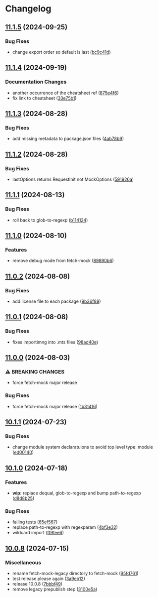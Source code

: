 # Changelog

## [11.1.5](https://github.com/wheresrhys/fetch-mock/compare/fetch-mock-v11.1.4...fetch-mock-v11.1.5) (2024-09-25)


### Bug Fixes

* change export order so default is last ([bc9c41d](https://github.com/wheresrhys/fetch-mock/commit/bc9c41d04609c40e609e672254df5ff1ddf0cad9))

## [11.1.4](https://github.com/wheresrhys/fetch-mock/compare/fetch-mock-v11.1.3...fetch-mock-v11.1.4) (2024-09-19)


### Documentation Changes

* another occurrence of the cheatsheet ref ([875e4f6](https://github.com/wheresrhys/fetch-mock/commit/875e4f6bd7b50229b6f83e14075c1a3fcd6210a4))
* fix link to cheatsheet ([33e75b1](https://github.com/wheresrhys/fetch-mock/commit/33e75b1cd2391c9d4c1c9770c3be4fb771f7f726))

## [11.1.3](https://github.com/wheresrhys/fetch-mock/compare/fetch-mock-v11.1.2...fetch-mock-v11.1.3) (2024-08-28)


### Bug Fixes

* add missing metadata to package.json files ([4ab78b9](https://github.com/wheresrhys/fetch-mock/commit/4ab78b9429a376230da2ce57bd320031c53f06ef))

## [11.1.2](https://github.com/wheresrhys/fetch-mock/compare/fetch-mock-v11.1.1...fetch-mock-v11.1.2) (2024-08-28)


### Bug Fixes

* lastOptions returns RequestInit not MockOptions ([591926a](https://github.com/wheresrhys/fetch-mock/commit/591926a7c524650ccb82b16611fc8882c4a8a2b6))

## [11.1.1](https://github.com/wheresrhys/fetch-mock/compare/fetch-mock-v11.1.0...fetch-mock-v11.1.1) (2024-08-13)


### Bug Fixes

* roll back to glob-to-regexp ([b114124](https://github.com/wheresrhys/fetch-mock/commit/b11412452ed376ab2e20e03a51f0dc1de1dcdb90))

## [11.1.0](https://github.com/wheresrhys/fetch-mock/compare/fetch-mock-v11.0.2...fetch-mock-v11.1.0) (2024-08-10)


### Features

* remove debug mode from fetch-mock ([89890b6](https://github.com/wheresrhys/fetch-mock/commit/89890b6ec39077b769617f02bdf5de7b971fc52c))

## [11.0.2](https://github.com/wheresrhys/fetch-mock/compare/fetch-mock-v11.0.1...fetch-mock-v11.0.2) (2024-08-08)


### Bug Fixes

* add license file to each package ([9b36f89](https://github.com/wheresrhys/fetch-mock/commit/9b36f892ed19cd381b1f8ebbd94a28773637b9ec))

## [11.0.1](https://github.com/wheresrhys/fetch-mock/compare/fetch-mock-v11.0.0...fetch-mock-v11.0.1) (2024-08-08)


### Bug Fixes

* fixes importimng into .mts files ([98ad40e](https://github.com/wheresrhys/fetch-mock/commit/98ad40ee5351f1f2f16edf1bbcc626ce94d0d629))

## [11.0.0](https://github.com/wheresrhys/fetch-mock/compare/fetch-mock-v10.1.1...fetch-mock-v11.0.0) (2024-08-03)


### ⚠ BREAKING CHANGES

* force fetch-mock major release

### Bug Fixes

* force fetch-mock major release ([1b31416](https://github.com/wheresrhys/fetch-mock/commit/1b314167607b15887feba2f6124a9af9cca81c47))

## [10.1.1](https://github.com/wheresrhys/fetch-mock/compare/fetch-mock-v10.1.0...fetch-mock-v10.1.1) (2024-07-23)


### Bug Fixes

* change module system declaratuions to avoid top level type: module ([ed00140](https://github.com/wheresrhys/fetch-mock/commit/ed001407792a12b5fec94013aafccbb4bbb63a87))

## [10.1.0](https://github.com/wheresrhys/fetch-mock/compare/fetch-mock-v10.0.8...fetch-mock-v10.1.0) (2024-07-18)


### Features

* **wip:** replace dequal, glob-to-regexp and bump path-to-regexp ([d8d8b25](https://github.com/wheresrhys/fetch-mock/commit/d8d8b259fffbd01a03d5c5bf2768ee48797b68bb))


### Bug Fixes

* failing tests ([65ef567](https://github.com/wheresrhys/fetch-mock/commit/65ef5678ba23c53d27f3b165fe25020d96c498db))
* replace path-to-regexp with regexparam ([4bf3e32](https://github.com/wheresrhys/fetch-mock/commit/4bf3e32f852ffc169ca354288eff86737e131480))
* wildcard import ([ff9fee6](https://github.com/wheresrhys/fetch-mock/commit/ff9fee634db8b019f1384e44d13b4121bc2d62bb))

## [10.0.8](https://github.com/wheresrhys/fetch-mock/compare/fetch-mock-v10.0.8-alpha.1...fetch-mock-v10.0.8) (2024-07-15)


### Miscellaneous

* rename fetch-mock-legacy directory to fetch-mock ([95fd761](https://github.com/wheresrhys/fetch-mock/commit/95fd76115e0bfb979c9ee52a59613a3f52b1a6d6))
* test release please again ([3a9eb12](https://github.com/wheresrhys/fetch-mock/commit/3a9eb1292f81c3872bc57e91c6a436cf6fddfb80))
* release 10.0.8 ([7bbbf49](https://github.com/wheresrhys/fetch-mock/commit/7bbbf49aaa19e7fe2c97f86452bf153933ed5345))
* remove legacy prepublish step ([3100e5a](https://github.com/wheresrhys/fetch-mock/commit/3100e5a659a5436a583e4e56cd668a54b47bfb8f))
